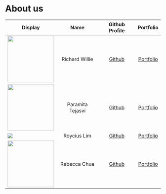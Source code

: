 # About us

Display | Name | Github Profile | Portfolio 
--------|:----:|:--------------:|:---------:
<img src="https://i.imgur.com/9s3AOcl.jpg" width="150" height="150" /> | Richard Willie | [Github](https://github.com/richwill28) | [Portfolio](https://ay2122s1-cs2113t-w11-3.github.io/tp/team/richwill28.html)
<img src="https://avatars.githubusercontent.com/u/69339443?v=4" width="150"> | Paramita Tejasvi | [Github](https://github.com/ptejasv) | [Portfolio](https://ay2122s1-cs2113t-w11-3.github.io/tp/team/ptejasv.html)
![](https://via.placeholder.com/100.png?text=Photo) | Roycius Lim | [Github](https://github.com/Roycius) | [Portfolio](https://ay2122s1-cs2113t-w11-3.github.io/tp/team/Roycius.html)
<img src="https://avatars.githubusercontent.com/rebchua39" width="150" height="150" /> | Rebecca Chua | [Github](https://github.com/rebchua39) | [Portfolio](https://ay2122s1-cs2113t-w11-3.github.io/tp/team/rebchua39.html)
